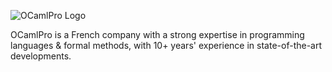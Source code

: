 ![OCamlPro Logo](https://avatars.githubusercontent.com/u/665790?s=200&v=4)

OCamlPro is a French company with a strong expertise in programming
languages & formal methods, with 10+ years' experience in
state-of-the-art developments.
